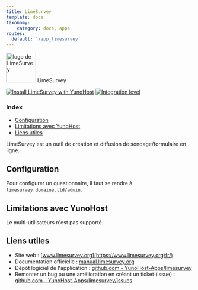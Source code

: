 ```yaml
---
title: LimeSurvey
template: docs
taxonomy:
    category: docs, apps
routes:
  default: '/app_limesurvey'
---
```


<img src="/images/limesurvey_logo.svg" height="80px" alt="logo de LimeSurvey"> LimeSurvey

[![Install LimeSurvey with YunoHost](https://install-app.yunohost.org/install-with-yunohost.png)](https://install-app.yunohost.org/?app=limesurvey) [![Integration level](https://dash.yunohost.org/integration/limesurvey.svg)](https://dash.yunohost.org/appci/app/limesurvey)

### Index

- [Configuration](#configuration)
- [Limitations avec YunoHost](#limitations-avec-yunohost)
- [Liens utiles](#liens-utiles)

LimeSurvey est un outil de création et diffusion de sondage/formulaire en ligne.

## Configuration

Pour configurer un questionnaire, il faut se rendre à `limesurvey.domaine.tld/admin`.

## Limitations avec YunoHost

Le multi-utilisateurs n'est pas supporté.

## Liens utiles

 + Site web : [www.limesurvey.org](https://www.limesurvey.org/fr/)
 + Documentation officielle : [manual.limesurvey.org](https://manual.limesurvey.org/LimeSurvey_Manual/fr)
 + Dépôt logiciel de l'application : [github.com - YunoHost-Apps/limesurvey](https://github.com/YunoHost-Apps/limesurvey_ynh)
 + Remonter un bug ou une amélioration en créant un ticket (issue) : [github.com - YunoHost-Apps/limesurvey/issues](https://github.com/YunoHost-Apps/limesurvey_ynh/issues)
